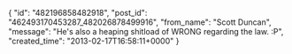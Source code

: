  {
   "id": "482196858482918",
   "post_id": "462493170453287_482026878499916",
   "from_name": "Scott Duncan",
   "message": "He's also a heaping shitload of WRONG regarding the law. :P",
   "created_time": "2013-02-17T16:58:11+0000"
 }
